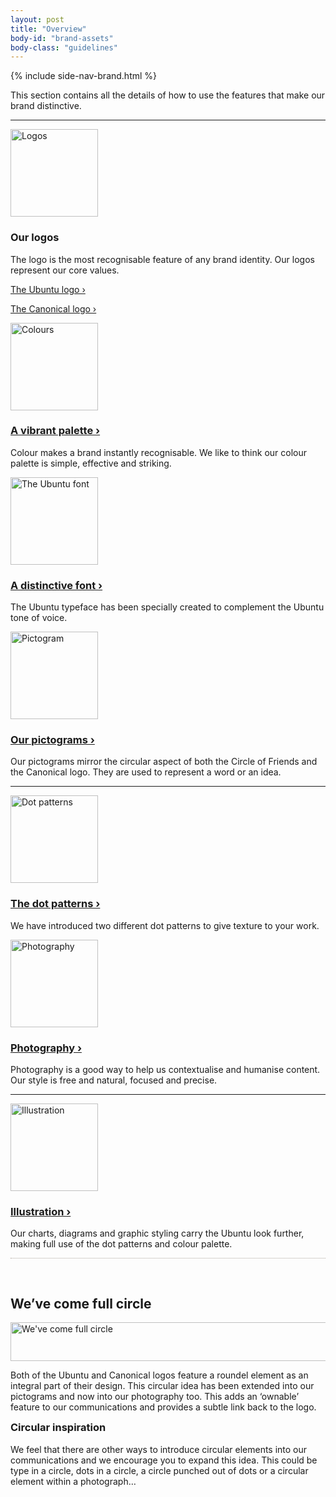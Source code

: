 ```yaml
---
layout: post
title: "Overview"
body-id: "brand-assets"
body-class: "guidelines"
---
```



{% include side-nav-brand.html %}

<div id="loop-guidelines" class="ten-col last-col">
<p>This section contains all the details of how to use the features that make our brand distinctive.</p>
<hr />
<div class="five-col">
<div class="two-col">
<a href="/brand/ubuntu-logo"><img src="https://assets.ubuntu.com/v1/02bd959c-logos_elements.png" alt="Logos" title="Logos" width="140" height="140" class="alignleft size-full5" /></a>
</div>
<div class="three-col last-col">
<h3>Our logos</h3>
<p>The logo is the most recognisable feature of any brand identity. Our logos represent our core values.</p>
<p><a href="/brand/ubuntu-logo" title="About the Ubuntu logo">The Ubuntu logo &rsaquo;</a></p>
<p><a href="/brand/canonical-logo" title="About the Canonical logo">The Canonical logo &rsaquo;</a></p>
</div>
</div>
<div class="five-col last-col">
<div class="two-col">
<a href="/brand/colour-palette"><img src="https://assets.ubuntu.com/v1/0bd1e235-colours-elements.png" alt="Colours" title="Colours" width="140" height="140" class="left alignleft size-full8" /></a>
</div>
<div class="three-col last-col">
<h3><a href="/brand/colour-palette" title="About the colour palette">A vibrant palette &rsaquo;</a></h3>
<p>Colour makes a brand instantly recognisable. We like to think our colour palette is simple, effective and striking.</p>
</div>
</div>
<div class="five-col">
<div class="two-col">
<a href="/brand/ubuntu-font-family"><img src="https://assets.ubuntu.com/v1/19c4df8e-font-elements.png" alt="The Ubuntu font" title="The Ubuntu font" width="140" height="140" class="alignleft size-full0" /></a>
</div>
<div class="three-col last-col">
<h3><a href="/brand/ubuntu-font-family" title="About the Ubuntu font">A distinctive font &rsaquo;</a></h3>
<p>The Ubuntu typeface has been specially created to complement the Ubuntu tone of voice.</p>
</div>
</div>
<div class="five-col last-col">
<div class="two-col">
<a href="/brand/pictograms"><img src="https://assets.ubuntu.com/v1/ceaaafc5-pictogram-elements.png" alt="Pictogram" title="Pictogram" width="140" height="140" class="alignleft size-full1" /></a>
</div>
<div class="three-col last-col">
<h3><a href="/brand/pictograms" title="About pictograms">Our pictograms &rsaquo;</a></h3>
<p>Our pictograms mirror the circular aspect of both the Circle of Friends and the Canonical logo. They are used to represent a word or an idea.</p>
</div>
</div>
<hr />
<div class="five-col">
<div class="two-col">
<a href="/brand/dot-patterns"><img src="https://assets.ubuntu.com/v1/dda85fa2-dots-elements.png" alt="Dot patterns" title="Dot patterns" width="140" height="140" class="alignleft size-full2" /></a>
</div>
<div class="three-col last-col">
<h3><a href="/brand/dot-patterns" title="About the dot patterns">The dot patterns &rsaquo;</a></h3>
<p>We have introduced two different dot patterns to give texture to your work.</p>
</div>
</div>
<div class="five-col last-col">
<div class="two-col">
<a href="/brand/photography"><img src="https://assets.ubuntu.com/v1/1f7e6da1-photography-elements.png" alt="Photography" title="Photography" width="140" height="140" class="alignleft size-full3" /></a>
</div>
<div class="three-col last-col">
<h3><a href="/brand/photography" title="About photography">Photography &rsaquo;</a></h3>
<p>Photography is a good way to help us contextualise and humanise content. Our style is free and natural, focused and precise.</p>
</div>
</div>
<hr class="clear" />
<div class="five-col">
<div class="two-col">
<a href="/brand/illustration"><img src="https://assets.ubuntu.com/v1/7ac01077-illustration-elements.png" alt="Illustration" title="Illustration" width="140" height="140" class="alignleft size-full4" /></a>
</div>
<div class="three-col last-col">
<h3><a href="/brand/illustration" title="About illustration">Illustration &rsaquo;</a></h3>
<p>Our charts, diagrams and graphic styling carry the Ubuntu look further, making full use of the dot patterns and colour palette.</p>
</div>
</div>
<div class="twelve-col" style="padding-top: 30px; border-top: 1px dotted #aea79f;">
<h2>We&#8217;ve come full circle</h2>
<p><img src="https://assets.ubuntu.com/v1/e74798d3-full-circle.png" alt="We&#039;ve come full circle" title="We&#039;ve come full circle" width="780" height="62" class="alignnone size-full7" srcset="https://assets.ubuntu.com/v1/e74798d3-full-circle.png 780w, https://assets.ubuntu.com/v1/1ce5322e-full-circle-300x23.png 300w" sizes="(max-width: 780px) 100vw, 780px" /></p>
<div class="grid_5 alpha">
<p>Both of the Ubuntu and Canonical logos feature a roundel element as an integral part of their design. This circular idea has been extended into our pictograms and now into our photography too. This adds an &#8216;ownable&#8217; feature to our communications and provides a subtle link back to the logo.</p>
<h3 style="margin-top: 10px">Circular inspiration</h3>
<p>We feel that there are other ways to introduce circular elements into our communications and we encourage you to expand this idea. This could be type in a circle, dots in a circle, a circle punched out of dots or a circular element within a photograph…
</p></div>
</div>
</div>
</div>
